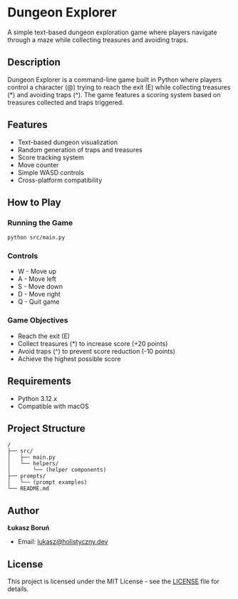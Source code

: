 # Dungeon Explorer

A simple text-based dungeon exploration game where players navigate through a maze while collecting treasures and avoiding traps.

## Description

Dungeon Explorer is a command-line game built in Python where players control a character (@) trying to reach the exit (E) while collecting treasures (*) and avoiding traps (^). The game features a scoring system based on treasures collected and traps triggered.

## Features

- Text-based dungeon visualization
- Random generation of traps and treasures
- Score tracking system
- Move counter
- Simple WASD controls
- Cross-platform compatibility

## How to Play

### Running the Game

```bash
python src/main.py
```

### Controls
- W - Move up
- A - Move left
- S - Move down
- D - Move right
- Q - Quit game

### Game Objectives
- Reach the exit (E)
- Collect treasures (*) to increase score (+20 points)
- Avoid traps (^) to prevent score reduction (-10 points)
- Achieve the highest possible score

## Requirements

- Python 3.12.x
- Compatible with macOS

## Project Structure

```
/
├── src/
│   ├── main.py
│   └── helpers/
│       └── (helper components)
├── prompts/
│   └── (prompt examples)
└── README.md
```

## Author

**Łukasz Boruń**
- Email: lukasz@holistyczny.dev

## License

This project is licensed under the MIT License - see the [LICENSE](LICENSE) file for details.

